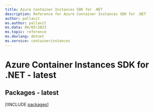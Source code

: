```yaml
---
title: Azure Container Instances SDK for .NET
description: Reference for Azure Container Instances SDK for .NET
author: pallavit
ms.author: pallavit
ms.data: 06/03/2023
ms.topic: reference
ms.devlang: dotnet
ms.service: containerinstances
---
```

# Azure Container Instances SDK for .NET - latest
## Packages - latest
[!INCLUDE [packages](container-instances-index.md)]